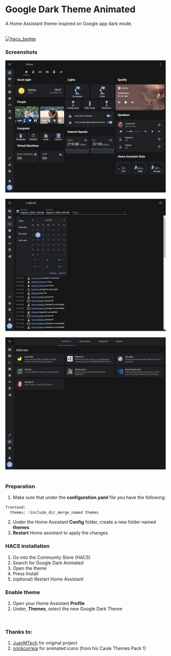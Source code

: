 # Google Dark Theme Animated

A Home Assistant theme inspired on Google app dark mode.
<br />
<br />

[![hacs_badge](https://img.shields.io/badge/HACS-Default-orange.svg?style=for-the-badge)](https://github.com/custom-components/hacs)

### Screenshots

![Google Dark Mode 1](https://raw.githubusercontent.com/JuanMTech/google_dark_theme/master/images/Google%20Dark%20Mode%201.jpg)<br />
<br />
![Google Dark Mode 2](https://raw.githubusercontent.com/JuanMTech/google_dark_theme/master/images/Google%20Dark%20Mode%202.jpg)<br />
<br />
![Google Dark Mode 3](https://raw.githubusercontent.com/JuanMTech/google_dark_theme/master/images/Google%20Dark%20Mode%203.jpg)<br />
<br />

### Preparation
1. Make sure that under the **configuration.yaml** file you have the following:

```
frontend:
  themes: !include_dir_merge_named themes
```

2. Under the Home Assistant **Config** folder, create a new folder named **themes**
3. **Restart** Home assistant to apply the changes. 

### HACS installation
1. Go into the Community Store (HACS)
2. Search for Google Dark Animated
3. Open the theme
4. Press Install
5. (optional) Restart Home Assistant

### Enable theme
1. Open your Home Assistant **Profile**
2. Under, **Themes**, select the new Google Dark Theme

</br>

### Thanks to:
1. [JuanMTech](https://github.com/JuanMTech) for original project
2. [orickcorreia](https://github.com/orickcorreia) for animated icons (from his Caule Themes Pack 1)
